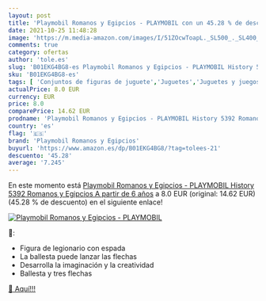```yaml
---
layout: post
title: 'Playmobil Romanos y Egipcios - PLAYMOBIL con un 45.28 % de descuento'
date: 2021-10-25 11:48:28
image: 'https://m.media-amazon.com/images/I/51ZOcwToapL._SL500_._SL400_.jpg'
comments: true
category: ofertas
author: 'tole.es'
slug: 'B01EKG4BG8-es Playmobil Romanos y Egipcios - PLAYMOBIL History 5392...'
sku: 'B01EKG4BG8-es'
tags: [ 'Conjuntos de figuras de juguete','Juguetes','Juguetes y juegos','Muñecos y figuras','playmobil','playmobil romanos y egipcios', ]
actualPrice: 8.0 EUR
currency: EUR
price: 8.0
comparePrice: 14.62 EUR
prodname: 'Playmobil Romanos y Egipcios - PLAYMOBIL History 5392 Romanos y Egipcios  A partir de 6 años'
country: 'es'
flag: '🇪🇸'
brand: 'Playmobil Romanos y Egipcios'
buyurl: 'https://www.amazon.es/dp/B01EKG4BG8/?tag=tolees-21'
descuento: '45.28'
average: '7.245'
---
```


En este momento está [Playmobil Romanos y Egipcios - PLAYMOBIL History 5392 Romanos y Egipcios  A partir de 6 años](https://www.amazon.es/dp/B01EKG4BG8/?tag=tolees-21) a 8.0 EUR (original: 14.62 EUR) (45.28 %  de descuento) en el siguiente enlace!

[![Playmobil Romanos y Egipcios - PLAYMOBIL](https://m.media-amazon.com/images/I/51ZOcwToapL._SL500_._SL400_.jpg)](https://www.amazon.es/dp/B01EKG4BG8/?tag=tolees-21)

🔎:

- Figura de legionario con espada
- La ballesta puede lanzar las flechas
- Desarrolla la imaginación y la creatividad
- Ballesta y tres flechas

[🛒 Aquí!!!](https://www.amazon.es/dp/B01EKG4BG8/?tag=tolees-21)
